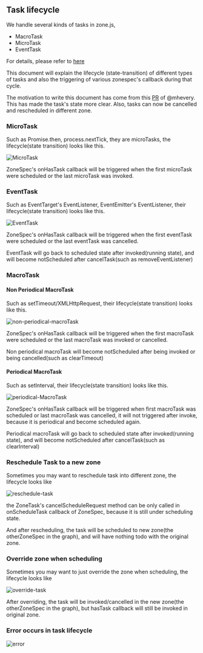 ## Task lifecycle

We handle several kinds of tasks in zone.js,

- MacroTask
- MicroTask
- EventTask

For details, please refer to [here](../dist/zone.js.d.ts)

This document will explain the lifecycle (state-transition) of different types of tasks and also the triggering of various zonespec's callback during that cycle.

The motivation to write this document has come from this [PR](https://github.com/angular/zone.js/pull/629) of @mhevery. This has made the task's state more clear. Also, tasks can now be cancelled and rescheduled in different zone.

### MicroTask
Such as Promise.then, process.nextTick, they are microTasks, the lifecycle(state transition)
looks like this.

![MicroTask](microtask.png "MicroTask")

ZoneSpec's onHasTask callback will be triggered when the first microTask were scheduled or the 
last microTask was invoked.

### EventTask
Such as EventTarget's EventListener, EventEmitter's EventListener, their lifecycle(state transition)
looks like this.

![EventTask](eventtask.png "EventTask")

ZoneSpec's onHasTask callback will be triggered when the first eventTask were scheduled or the 
last eventTask was cancelled.

EventTask will go back to scheduled state after invoked(running state), and will become notScheduled after cancelTask(such as removeEventListener) 

### MacroTask

#### Non Periodical MacroTask 
Such as setTimeout/XMLHttpRequest, their lifecycle(state transition)
looks like this.

![non-periodical-macroTask](non-periodical-macrotask.png "non periodical macroTask")

ZoneSpec's onHasTask callback will be triggered when the first macroTask were scheduled or the 
last macroTask was invoked or cancelled.

Non periodical macroTask will become notScheduled after being invoked or being cancelled(such as clearTimeout) 

#### Periodical MacroTask 
Such as setInterval, their lifecycle(state transition)
looks like this.

![periodical-MacroTask](periodical-macrotask.png "periodical MacroTask")

ZoneSpec's onHasTask callback will be triggered when first macroTask was scheduled or last macroTask 
 was cancelled, it will not triggered after invoke, because it is periodical and become scheduled again.

Periodical macroTask will go back to scheduled state after invoked(running state), and will become notScheduled after cancelTask(such as clearInterval) 

### Reschedule Task to a new zone
Sometimes you may want to reschedule task into different zone, the lifecycle looks like

![reschedule-task](reschedule-task.png "reschedule task")

the ZoneTask's cancelScheduleRequest method can be only called in onScheduleTask callback of ZoneSpec,
because it is still under scheduling state.

And after rescheduling, the task will be scheduled to new zone(the otherZoneSpec in the graph),
and will have nothing todo with the original zone.

### Override zone when scheduling 
Sometimes you may want to just override the zone when scheduling, the lifecycle looks like

![override-task](override-task.png "override task")

After overriding, the task will be invoked/cancelled in the new zone(the otherZoneSpec in the graph),
but hasTask callback will still be invoked in original zone.

### Error occurs in task lifecycle

![error](error.png "error")
